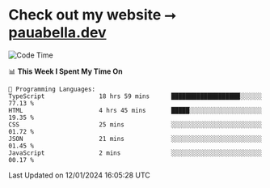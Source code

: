 # Check out my website ⭢ [pauabella.dev](https://pauabella.dev)

<!--START_SECTION:waka-->
![Code Time](http://img.shields.io/badge/Code%20Time-2%2C852%20hrs%2018%20mins-blue)

📊 **This Week I Spent My Time On** 

```text
💬 Programming Languages: 
TypeScript               18 hrs 59 mins      ███████████████████░░░░░░   77.13 % 
HTML                     4 hrs 45 mins       █████░░░░░░░░░░░░░░░░░░░░   19.35 % 
CSS                      25 mins             ░░░░░░░░░░░░░░░░░░░░░░░░░   01.72 % 
JSON                     21 mins             ░░░░░░░░░░░░░░░░░░░░░░░░░   01.45 % 
JavaScript               2 mins              ░░░░░░░░░░░░░░░░░░░░░░░░░   00.17 % 
```


 Last Updated on 12/01/2024 16:05:28 UTC
<!--END_SECTION:waka-->
